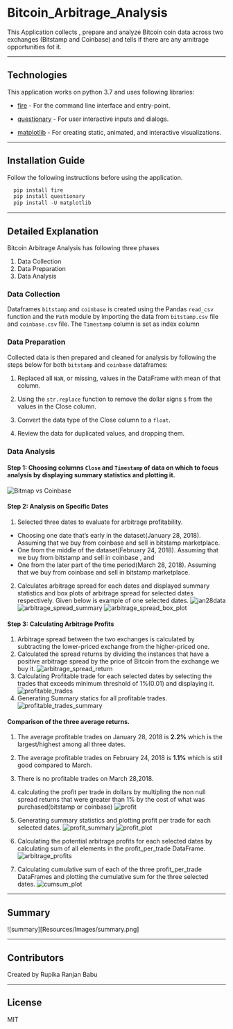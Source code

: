 # Bitcoin_Arbitrage_Analysis
This Application collects , prepare and analyze Bitcoin coin data across two exchanges (Bitstamp and Coinbase) and tells if there are any arnitrage opportunities fot it.

---

## Technologies

This application works on python 3.7 and uses following libraries:

* [fire](https://github.com/google/python-fire) - For the command line interface and entry-point.

* [questionary](https://github.com/tmbo/questionary) - For user interactive inputs and dialogs.

* [matplotlib](https://github.com/matplotlib/matplotlib.git) - For creating static, animated, and interactive visualizations.

---

## Installation Guide

Follow the following instructions before using the application.

```python
  pip install fire
  pip install questionary
  pip install -U matplotlib
```
---

## Detailed Explanation

Bitcoin Arbitrage Analysis has following three phases

1. Data Collection
2. Data Preparation
3. Data Analysis

### Data Collection
Dataframes `bitstamp` and `coinbase` is created using the Pandas `read_csv` function and the `Path` module by importing the data from `bitstamp.csv` file and `coinbase.csv` file. The `Timestamp` column is set as index column

### Data Preparation
Collected data is then prepared and cleaned for analysis by following the steps below for both `bitstamp` and `coinbase` dataframes:

1. Replaced all `NaN`, or missing, values in the DataFrame with mean of that column.

2. Using the `str.replace` function to remove the dollar signs `$` from the values in the Close column.

3. Convert the data type of the Close column to a `float`.

4. Review the data for duplicated values, and dropping them.

### Data Analysis
#### Step 1: Choosing columns `Close` and `Timestamp` of data on which to focus analysis by displaying summary statistics and plotting it.
![Bitmap vs Coinbase](Resources/Images/bitstampandcoinbase.png)
#### Step 2: Analysis on Specific Dates
1. Selected three dates to evaluate for arbitrage profitability.
* Choosing one date that’s early in the dataset(January 28, 2018). Assuming that we buy from coinbase and sell in bitstamp marketplace.
* One from the middle of the dataset(February 24, 2018). Assuming that we buy from bitstamp and sell in coinbase , and
* One from the later part of the time period(March 28, 2018). Assuming that we buy from coinbase and sell in bitstamp marketplace.
2. Calculates  arbitrage spread for each dates and displayed summary statistics and box plots of arbitrage spread for selected dates respectively.
Given below is example of one selected dates.
![jan28data](Resources/Images/jan28data.png)
![arbitrage_spread_summary](Resources/Images/arbitrage_spread_summary.png)
![arbitrage_spread_box_plot](Resources/Images/arbitrage_spread_box_plot.png)
#### Step 3: Calculating Arbitrage Profits
1. Arbitrage spread between the two exchanges is calculated by subtracting the lower-priced exchange from the higher-priced one.
2. Calculated the spread returns by dividing the instances that have a positive arbitrage spread by the price of Bitcoin from the exchange we buy it.
![arbitrage_spread_return](Resources/Images/arbitrage_spread_return.png)
3. Calculating Profitable trade for each selected dates by selecting the trades that exceeds minimum threshold of 1%(0.01) and displaying it.
![profitable_trades](Resources/Images/profitable_trades.png)
4. Generating Summary statics for all profitable trades.
![profitable_trades_summary](Resources/Images/profitable_trades_summary.png)

#### Comparison of the three average returns.
1. The average profitable trades on January 28, 2018 is **2.2%** which is the largest/highest among all three dates.
2. The average profitable trades on February 24, 2018 is **1.1%** which is still good compared to March.
3. There is no profitable trades on March 28,2018.

5. calculating the profit per trade in dollars by multipling the non null spread returns that were greater than 1% by the cost of what was purchased(bitstamp or coinbase)
![profit](Resources/Images/profit.png)
6. Generating summary statistics and plotting profit per trade for each selected dates.
![profit_summary](Resources/Images/profit_summary.png)
![profit_plot](Resources/Images/profit_plot.png)
7. Calculating the potential arbitrage profits for each selected dates by calculating sum of all elements in the profit_per_trade DataFrame.
![arbitrage_profits](Resources/Images/arbitrage_profits.png)
8. Calculating cumulative sum of each of the three profit_per_trade DataFrames and plotting the cumulative sum for the three selected dates.
![cumsum_plot](Resources/Images/cumsum_plot.png)

---

## Summary
![summary][Resources/Images/summary.png]

---

## Contributors

Created by Rupika Ranjan Babu

---

## License

MIT





